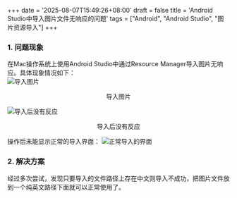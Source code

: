 +++
date = '2025-08-07T15:49:26+08:00'
draft = false
title = 'Android Studio中导入图片文件无响应的问题'
tags = ["Android", "Android Studio", "图片资源导入"]
+++

### 1\. 问题现象
在Mac操作系统上使用Android Studio中通过Resource Manager导入图片无响应。具体现象情况如下：<br>
![导入图片](../images/AndroidStudio中导入图片文件无响应的问题/导入操作.png "导入图片")
<p style="text-align: center;">导入图片</p>

![导入后没有反应](../images/AndroidStudio中导入图片文件无响应的问题/导入没有反应.png "导入后没有反应")
<p style="text-align: center;">导入后没有反应</p>

操作后未能显示正常的导入界面：
![正常导入的界面](../images/AndroidStudio中导入图片文件无响应的问题/正常导入的界面.png "正常导入的界面")

### 2\. 解决方案
经过多次尝试，发现只要导入的文件路径上存在中文则导入不成功，把图片文件放到一个纯英文路径下面就可以正常使用了。<br>

